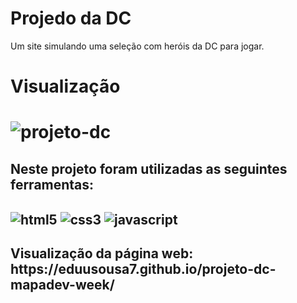 <h1>Projedo da DC</h1>

Um site simulando uma seleção com heróis da DC para jogar.

<h1>Visualização<h1>
  
![projeto-dc](https://user-images.githubusercontent.com/98124493/169034206-1f83684b-0795-46d5-a2ca-fcc6e9b9f5f3.png)

<h2>Neste projeto foram utilizadas as seguintes ferramentas:<h2>
  
  
 <img align="center" alt="html5" src="https://img.shields.io/badge/HTML5-E34F26?style=for-the-badge&logo=html5&logoColor=white" />
  
   <img align="center" alt="css3" src="https://img.shields.io/badge/CSS3-1572B6?style=for-the-badge&logo=css3&logoColor=white" />
  
  <img align="center" alt="javascript" src="https://img.shields.io/badge/JavaScript-F7DF1E?style=for-the-badge&logo=javascript&logoColor=black" />
</div>
  
<h2>Visualização da página web: https://eduusousa7.github.io/projeto-dc-mapadev-week/<h2>
